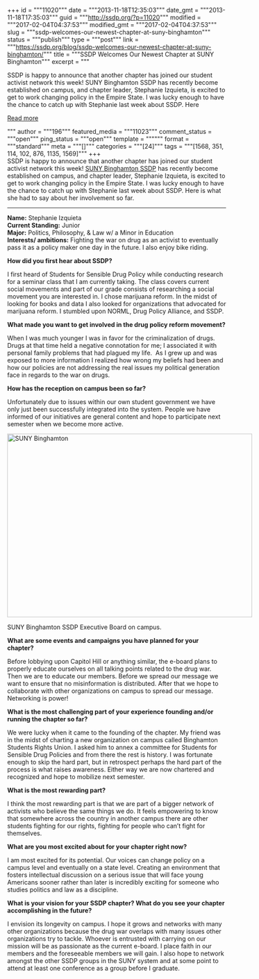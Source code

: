 +++
id = """11020"""
date = """2013-11-18T12:35:03"""
date_gmt = """2013-11-18T17:35:03"""
guid = """http://ssdp.org/?p=11020"""
modified = """2017-02-04T04:37:53"""
modified_gmt = """2017-02-04T04:37:53"""
slug = """ssdp-welcomes-our-newest-chapter-at-suny-binghamton"""
status = """publish"""
type = """post"""
link = """https://ssdp.org/blog/ssdp-welcomes-our-newest-chapter-at-suny-binghamton/"""
title = """SSDP Welcomes Our Newest Chapter at SUNY Binghamton"""
excerpt = """<p>SSDP is happy to announce that another chapter has joined our student activist network this week! SUNY Binghamton SSDP has recently become established on campus, and chapter leader, Stephanie Izquieta, is excited to get to work changing policy in the Empire State. I was lucky enough to have the chance to catch up with Stephanie last week about SSDP. Here</p>
<div class="h10"></div>
<p><a class="more-link2 flat" href="https://ssdp.org/blog/ssdp-welcomes-our-newest-chapter-at-suny-binghamton/">Read more</a></p>
"""
author = """196"""
featured_media = """11023"""
comment_status = """open"""
ping_status = """open"""
template = """"""
format = """standard"""
meta = """[]"""
categories = """[24]"""
tags = """[1568, 351, 114, 102, 876, 1135, 1569]"""
+++
<div>SSDP is happy to announce that another chapter has joined our student activist network this week! <a href="http://ssdp.org/chapters/northeast/new-york/suny-binghamton/">SUNY Binghamton SSDP</a> has recently become established on campus, and chapter leader, Stephanie Izquieta, is excited to get to work changing policy in the Empire State. I was lucky enough to have the chance to catch up with Stephanie last week about SSDP. Here is what she had to say about her involvement so far.</div>



<hr />



<div></div>

<div></div>

<div><strong>Name:</strong> Stephanie Izquieta</div>

<div><strong>Current Standing:</strong> Junior</div>

<div><strong>Major:</strong> Politics, Philosophy, &amp; Law w/ a Minor in Education</div>

<div><strong>Interests/ ambitions:</strong> Fighting the war on drug as an activist to eventually pass it as a policy maker one day in the future. I also enjoy bike riding.</div>

<div></div>

<div></div>

<div>



<b>How did you first hear about SSDP?</b>



</div>

I first heard of Students for Sensible Drug Policy while conducting research for a seminar class that I am currently taking. The class covers current social movements and part of our grade consists of researching a social movement you are interested in. I chose marijuana reform. In the midst of looking for books and data I also looked for organizations that advocated for marijuana reform. I stumbled upon NORML, Drug Policy Alliance, and SSDP.

<div>



<b>What made you want to get involved in the drug policy reform movement?</b>



</div>

When I was much younger I was in favor for the criminalization of drugs. Drugs at that time held a negative connotation for me; I associated it with personal family problems that had plagued my life.  As I grew up and was exposed to more information I realized how wrong my beliefs had been and how our policies are not addressing the real issues my political generation face in regards to the war on drugs.

<div>



<b>How has the reception on campus been so far?</b>



</div>

Unfortunately due to issues within our own student government we have only just been successfully integrated into the system. People we have informed of our initiatives are general content and hope to participate next semester when we become more active.



<div id="attachment_11021" style="width: 574px" class="wp-caption aligncenter"><a href="/assets/2013/11/SUNY-Binghamton.jpeg"><img class=" wp-image-11021" alt="SUNY Binghamton" src="http://ssdp.org/assets/2013/11/SUNY-Binghamton-1024x768.jpeg" width="564" height="423" /></a><p class="wp-caption-text">SUNY Binghamton SSDP Executive Board on campus.</p></div>

<p style="text-align: left;"><b>What are some events and campaigns you have planned for your chapter?</b></p>

<p style="text-align: left;">Before lobbying upon Capitol Hill or anything similar, the e-board plans to properly educate ourselves on all talking points related to the drug war. Then we are to educate our members. Before we spread our message we want to ensure that no misinformation is distributed. After that we hope to collaborate with other organizations on campus to spread our message. Networking is power!</p>



<div>



<b>What is the most challenging part of your experience founding and/or running the chapter so far?</b>



</div>

We were lucky when it came to the founding of the chapter. My friend was in the midst of charting a new organization on campus called Binghamton Students Rights Union. I asked him to annex a committee for Students for Sensible Drug Policies and from there the rest is history. I was fortunate enough to skip the hard part, but in retrospect perhaps the hard part of the process is what raises awareness. Either way we are now chartered and recognized and hope to mobilize next semester.

<div>



<b>What is the most rewarding part?</b>



</div>

I think the most rewarding part is that we are part of a bigger network of activists who believe the same things we do. It feels empowering to know that somewhere across the country in another campus there are other students fighting for our rights, fighting for people who can’t fight for themselves.

<div>



<b>What are you most excited about for your chapter right now?</b>



</div>

I am most excited for its potential. Our voices can change policy on a campus level and eventually on a state level. Creating an environment that fosters intellectual discussion on a serious issue that will face young Americans sooner rather than later is incredibly exciting for someone who studies politics and law as a discipline.

<div>



<b>What is your vision for your SSDP chapter? What do you see your chapter accomplishing in the future?</b>



</div>

I envision its longevity on campus. I hope it grows and networks with many other organizations because the drug war overlaps with many issues other organizations try to tackle. Whoever is entrusted with carrying on our mission will be as passionate as the current e-board. I place faith in our members and the foreseeable members we will gain. I also hope to network amongst the other SSDP groups in the SUNY system and at some point to attend at least one conference as a group before I graduate.



&nbsp;
